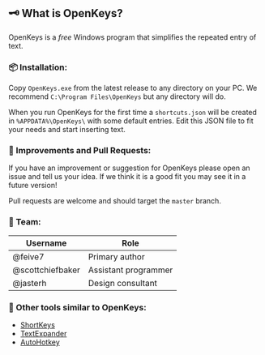 ## 🗝️ What is OpenKeys?

OpenKeys is a _free_ Windows program that simplifies the repeated entry
of text.

### 📦 Installation:

Copy `OpenKeys.exe` from the latest release to any directory on your
PC. We recommend `C:\Program Files\OpenKeys` but any directory will do.

When you run OpenKeys for the first time a `shortcuts.json` will be created
in `%APPDATA%\OpenKeys\` with some default entries. Edit this JSON file to
fit your needs and start inserting text.

### 🌿 Improvements and Pull Requests:

If you have an improvement or suggestion for OpenKeys please open an issue
and tell us your idea. If we think it is a good fit you may see it in a
future version!

Pull requests are welcome and should target the `master` branch.

### 👨 Team:

| Username         | Role                    |
| ---------------- | ----------------------- |
| @feive7          | Primary author          |
| @scottchiefbaker | Assistant programmer    |
| @jasterh         | Design consultant       |

### 🧰 Other tools similar to OpenKeys:

* [ShortKeys](https://www.shortkeys.com/)
* [TextExpander](https://textexpander.com/)
* [AutoHotkey](https://www.autohotkey.com/)
